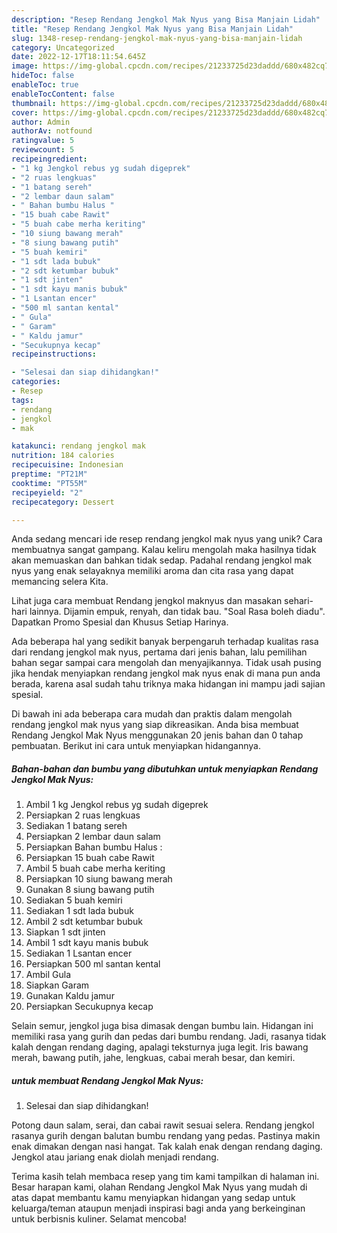 ```yaml
---
description: "Resep Rendang Jengkol Mak Nyus yang Bisa Manjain Lidah"
title: "Resep Rendang Jengkol Mak Nyus yang Bisa Manjain Lidah"
slug: 1348-resep-rendang-jengkol-mak-nyus-yang-bisa-manjain-lidah
category: Uncategorized
date: 2022-12-17T18:11:54.645Z
image: https://img-global.cpcdn.com/recipes/21233725d23daddd/680x482cq70/rendang-jengkol-mak-nyus-foto-resep-utama.jpg
hideToc: false
enableToc: true
enableTocContent: false
thumbnail: https://img-global.cpcdn.com/recipes/21233725d23daddd/680x482cq70/rendang-jengkol-mak-nyus-foto-resep-utama.jpg
cover: https://img-global.cpcdn.com/recipes/21233725d23daddd/680x482cq70/rendang-jengkol-mak-nyus-foto-resep-utama.jpg
author: Admin
authorAv: notfound
ratingvalue: 5
reviewcount: 5
recipeingredient:
- "1 kg Jengkol rebus yg sudah digeprek"
- "2 ruas lengkuas"
- "1 batang sereh"
- "2 lembar daun salam"
- " Bahan bumbu Halus "
- "15 buah cabe Rawit"
- "5 buah cabe merha keriting"
- "10 siung bawang merah"
- "8 siung bawang putih"
- "5 buah kemiri"
- "1 sdt lada bubuk"
- "2 sdt ketumbar bubuk"
- "1 sdt jinten"
- "1 sdt kayu manis bubuk"
- "1 Lsantan encer"
- "500 ml santan kental"
- " Gula"
- " Garam"
- " Kaldu jamur"
- "Secukupnya kecap"
recipeinstructions:

- "Selesai dan siap dihidangkan!"
categories:
- Resep
tags:
- rendang
- jengkol
- mak

katakunci: rendang jengkol mak 
nutrition: 184 calories
recipecuisine: Indonesian
preptime: "PT21M"
cooktime: "PT55M"
recipeyield: "2"
recipecategory: Dessert

---
```





Anda sedang mencari ide resep rendang jengkol mak nyus yang unik? Cara membuatnya sangat gampang. Kalau keliru mengolah maka hasilnya tidak akan memuaskan dan bahkan tidak sedap. Padahal rendang jengkol mak nyus yang enak selayaknya memiliki aroma dan cita rasa yang dapat memancing selera Kita.





Lihat juga cara membuat Rendang jengkol maknyus dan masakan sehari-hari lainnya. Dijamin empuk, renyah, dan tidak bau. &#34;Soal Rasa boleh diadu&#34;. Dapatkan Promo Spesial dan Khusus Setiap Harinya.

Ada beberapa hal yang sedikit banyak berpengaruh terhadap kualitas rasa dari rendang jengkol mak nyus, pertama dari jenis bahan, lalu pemilihan bahan segar sampai cara mengolah dan menyajikannya. Tidak usah pusing jika hendak menyiapkan rendang jengkol mak nyus enak di mana pun anda berada, karena asal sudah tahu triknya maka hidangan ini mampu jadi sajian spesial.






Di bawah ini ada beberapa cara mudah dan praktis dalam mengolah rendang jengkol mak nyus yang siap dikreasikan. Anda bisa membuat Rendang Jengkol Mak Nyus menggunakan 20 jenis bahan dan 0 tahap pembuatan. Berikut ini cara untuk menyiapkan hidangannya.

<!--inarticleads1-->

##### Bahan-bahan dan bumbu yang dibutuhkan untuk menyiapkan Rendang Jengkol Mak Nyus:

1. Ambil 1 kg Jengkol rebus yg sudah digeprek
1. Persiapkan 2 ruas lengkuas
1. Sediakan 1 batang sereh
1. Persiapkan 2 lembar daun salam
1. Persiapkan  Bahan bumbu Halus :
1. Persiapkan 15 buah cabe Rawit
1. Ambil 5 buah cabe merha keriting
1. Persiapkan 10 siung bawang merah
1. Gunakan 8 siung bawang putih
1. Sediakan 5 buah kemiri
1. Sediakan 1 sdt lada bubuk
1. Ambil 2 sdt ketumbar bubuk
1. Siapkan 1 sdt jinten
1. Ambil 1 sdt kayu manis bubuk
1. Sediakan 1 Lsantan encer
1. Persiapkan 500 ml santan kental
1. Ambil  Gula
1. Siapkan  Garam
1. Gunakan  Kaldu jamur
1. Persiapkan Secukupnya kecap


Selain semur, jengkol juga bisa dimasak dengan bumbu lain. Hidangan ini memiliki rasa yang gurih dan pedas dari bumbu rendang. Jadi, rasanya tidak kalah dengan rendang daging, apalagi teksturnya juga legit. Iris bawang merah, bawang putih, jahe, lengkuas, cabai merah besar, dan kemiri. 

<!--inarticleads2-->

#####  untuk membuat Rendang Jengkol Mak Nyus:


1. Selesai dan siap dihidangkan!

Potong daun salam, serai, dan cabai rawit sesuai selera. Rendang jengkol rasanya gurih dengan balutan bumbu rendang yang pedas. Pastinya makin enak dimakan dengan nasi hangat. Tak kalah enak dengan rendang daging. Jengkol atau jariang enak diolah menjadi rendang. 

Terima kasih telah membaca resep yang tim kami tampilkan di halaman ini. Besar harapan kami, olahan Rendang Jengkol Mak Nyus yang mudah di atas dapat membantu kamu menyiapkan hidangan yang sedap untuk keluarga/teman ataupun menjadi inspirasi bagi anda yang berkeinginan untuk berbisnis kuliner. Selamat mencoba!
